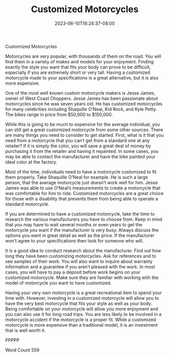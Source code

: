 ﻿---
title: "Customized Motorcycles"
date: 2023-06-10T16:24:37-08:00
description: "Motorcycles and Scooters Tips for Web Success"
featured_image: "/images/Motorcycles and Scooters.jpg"
tags: ["Motorcycles and Scooters"]
---

Customized Motorcycles

Motorcycles are very popular, with thousands of them on the road. You will find them in a variety of makes and models for your enjoyment. Finding exactly the style you want that fits your body can prove to be difficult, especially if you are extremely short or very tall. Having a customized motorcycle made to your specifications is a great alternative, but it is also more expensive. 

One of the most well known custom motorcycle makers is Jesse James, owner of West Coast Choppers. Jesse James has been passionate about motorcycles since he was seven years old. He has customized motorcycles for many celebrities including Shaquille O’Neal, Kid Rock, and Kyle Petty. The bikes range in price from $50,000 to $150,000. 

While this is going to be much to expensive for the average individual, you can still get a great customized motorcycle from some other sources. There are many things you need to consider to get started. First, what is it that you need from a motorcycle that you can’t get from a standard one at any retailer? If it is simply the color, you will save a great deal of money by purchasing it from the retailer and having it repainted. In some cases, you may be able to contact the manufacturer and have the bike painted your ideal color at the factory.

Most of the time, individuals need to have a motorcycle customized to fit them properly. Take Shaquille O’Neal for example. He is such a large person, that the average motorcycle just doesn’t work well for him. Jesse James was able to use O’Neal’s measurements to create a motorcycle that was comfortable for him to ride. Customized motorcycles are a great choice for those with a disability that prevents them from being able to operate a standard motorcycle. 

If you are determined to have a customized motorcycle, take the time to research the various manufacturers you have to choose from. Keep in mind that you may have to wait several months or even years to get the motorcycle you want if the manufacturer is very busy. Always discuss the options you want in great detail as well as the price. If the manufacturer won’t agree to your specifications then look for someone who will. 

It is a good idea to conduct research about the manufacturer. Find out how long they have been customizing motorcycles. Ask for references and to see samples of their work. You will also want to inquire about warranty information and a guarantee if you aren’t pleased with the work. In most cases, you will have to pay a deposit before work begins on your customized motorcycle. Make sure they are familiar with working with the model of motorcycle you want to have customized. 

Having your very own motorcycle is a great recreational item to spend your time with. However, investing in a customized motorcycle will allow you to have the very best motorcycle that fits your style as well as your body. Being comfortable on your motorcycle will allow you more enjoyment and you can also use it for long road trips. You are less likely to be involved in a motorcycle accident if the motorcycle is a proper fit. While a customized motorcycle is more expensive than a traditional model, it is an investment that is well worth it. 

PPPPP

Word Count 559

